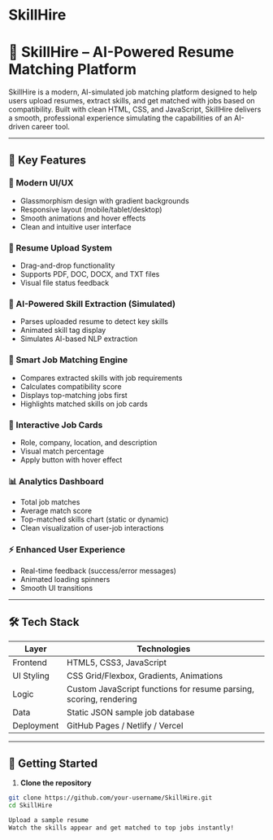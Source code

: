 # SkillHire

# 💼 SkillHire – AI-Powered Resume Matching Platform

SkillHire is a modern, AI-simulated job matching platform designed to help users upload resumes, extract skills, and get matched with jobs based on compatibility. Built with clean HTML, CSS, and JavaScript, SkillHire delivers a smooth, professional experience simulating the capabilities of an AI-driven career tool.

---

## 🌟 Key Features

### 🎨 Modern UI/UX
- Glassmorphism design with gradient backgrounds
- Responsive layout (mobile/tablet/desktop)
- Smooth animations and hover effects
- Clean and intuitive user interface

### 📄 Resume Upload System
- Drag-and-drop functionality
- Supports PDF, DOC, DOCX, and TXT files
- Visual file status feedback

### 🤖 AI-Powered Skill Extraction (Simulated)
- Parses uploaded resume to detect key skills
- Animated skill tag display
- Simulates AI-based NLP extraction

### 🎯 Smart Job Matching Engine
- Compares extracted skills with job requirements
- Calculates compatibility score
- Displays top-matching jobs first
- Highlights matched skills on job cards

### 🧾 Interactive Job Cards
- Role, company, location, and description
- Visual match percentage
- Apply button with hover effect

### 📊 Analytics Dashboard
- Total job matches
- Average match score
- Top-matched skills chart (static or dynamic)
- Clean visualization of user-job interactions

### ⚡ Enhanced User Experience
- Real-time feedback (success/error messages)
- Animated loading spinners
- Smooth UI transitions

---

## 🛠️ Tech Stack

| Layer        | Technologies               |
|--------------|----------------------------|
| Frontend     | HTML5, CSS3, JavaScript    |
| UI Styling   | CSS Grid/Flexbox, Gradients, Animations |
| Logic        | Custom JavaScript functions for resume parsing, scoring, rendering |
| Data         | Static JSON sample job database |
| Deployment   | GitHub Pages / Netlify / Vercel |

---

## 🚀 Getting Started

1. **Clone the repository**
```bash
git clone https://github.com/your-username/SkillHire.git
cd SkillHire

Upload a sample resume
Watch the skills appear and get matched to top jobs instantly!
